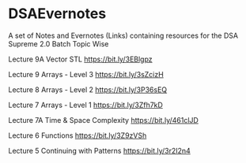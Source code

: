 # DSAEvernotes
A set of Notes and Evernotes (Links) containing resources for the DSA Supreme 2.0 Batch Topic Wise

Lecture 9A
Vector STL
https://bit.ly/3EBlgpz

Lecture 9
Arrays - Level 3
https://bit.ly/3sZcizH

Lecture 8
Arrays - Level 2
https://bit.ly/3P36sEQ

Lecture 7
Arrays - Level 1
https://bit.ly/3Zfh7kD

Lecture 7A
Time & Space Complexity
https://bit.ly/461clJD

Lecture 6
Functions
https://bit.ly/3Z9zVSh

Lecture 5
Continuing with Patterns
https://bit.ly/3r2I2n4


